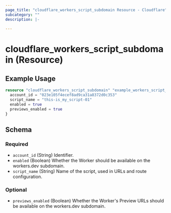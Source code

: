 ```yaml
---
page_title: "cloudflare_workers_script_subdomain Resource - Cloudflare"
subcategory: ""
description: |-
  
---
```


# cloudflare_workers_script_subdomain (Resource)



## Example Usage

```terraform
resource "cloudflare_workers_script_subdomain" "example_workers_script_subdomain" {
  account_id = "023e105f4ecef8ad9ca31a8372d0c353"
  script_name = "this-is_my_script-01"
  enabled = true
  previews_enabled = true
}
```

<!-- schema generated by tfplugindocs -->
## Schema

### Required

- `account_id` (String) Identifier.
- `enabled` (Boolean) Whether the Worker should be available on the workers.dev subdomain.
- `script_name` (String) Name of the script, used in URLs and route configuration.

### Optional

- `previews_enabled` (Boolean) Whether the Worker's Preview URLs should be available on the workers.dev subdomain.


